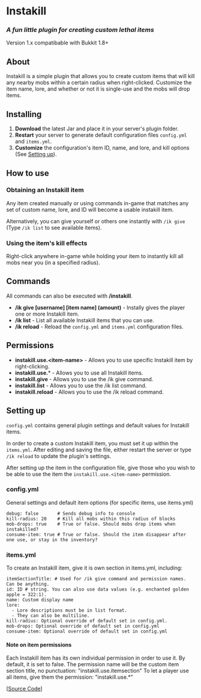 # Instakill
### *A fun little plugin for creating custom lethal items*
Version 1.x compatibable with Bukkit 1.8+

## About

Instakill is a simple plugin that allows you to create custom items that will kill any nearby mobs within a certain radius when right-clicked. Customize the item name, lore, and whether or not it is single-use and the mobs will drop items.

## Installing

1. **Download** the latest Jar and place it in your server's plugin folder.
2. **Restart** your server to generate default configuration files `config.yml` and `items.yml`.
3. **Customize** the configuration's item ID, name, and lore, and kill options (See [Setting up](#setting-up)).

## How to use

### Obtaining an Instakill item

Any item created manually or using commands in-game that matches any set of custom name, lore, and ID will become a usable instakill item. 

Alternatively, you can give yourself or others one instantly with `/ik give` (Type `/ik list` to see available items).

### Using the item's kill effects

Right-click anywhere in-game while holding your item to instantly kill all mobs near you (in a specified radius).

## Commands

All commands can also be executed with **/instakill**.

* **/ik give [username] \[item name\] (amount)** - Instally gives the player one or more Instakill item. 
* **/ik list** - List all available Instakill items that you can use.
* **/ik reload** - Reload the `config.yml` and `items.yml` configuration files.

## Permissions

* **instakill.use.\<item-name\>** - Allows you to use specific Instakill item by right-clicking.
* **instakill.use.*** - Allows you to use all Instakill items.
* **instakill.give** - Allows you to use the /ik give command.
* **instakill.list** - Allows you to use the /ik list command.
* **instakill.reload** - Allows you to use the /ik reload command.

## Setting up
`config.yml` contains general plugin settings and default values for Instakill items.

In order to create a custom Instakill item, you must set it up within the `items.yml`. After editing and saving the file, either restart the server or type `/ik reload` to update the plugin's settings.

After setting up the item in the configuration file, give those who you wish to be able to use the item the `instakill.use.<item-name>` permission.

### config.yml

General settings and default item options (for specific items, use items.yml)
```
debug: false       # Sends debug info to console
kill-radius: 20    # Kill all mobs within this radius of blocks
mob-drops: true    # True or false. Should mobs drop items when instakilled?
consume-item: true # True or false. Should the item disappear after one use, or stay in the inventory?
```

### items.yml

To create an Instakill item, give it is own section in items.yml, including:
```
itemSectionTitle: # Used for /ik give command and permission names. Can be anything.
id: ID # string. You can also use data values (e.g. enchanted golden apple = 322:1).
name: Custom display name
lore:
  - Lore descriptions must be in list format.
  - They can also be multiline.
kill-radius: Optional override of default set in config.yml.
mob-drops: Optional override of default set in config.yml
consume-item: Optional override of default set in config.yml
```

#### Note on item permissions
Each Instakill item has its own individual permission in order to use it. By default, it is set to false.
The permission name will be the custom item section title, no punctuation: "instakill.use.itemsection"
To let a player use all items, give them the permission: "instakill.use.*"



\[[Source Code](https://github.com/Andorem/Instakill)\]
